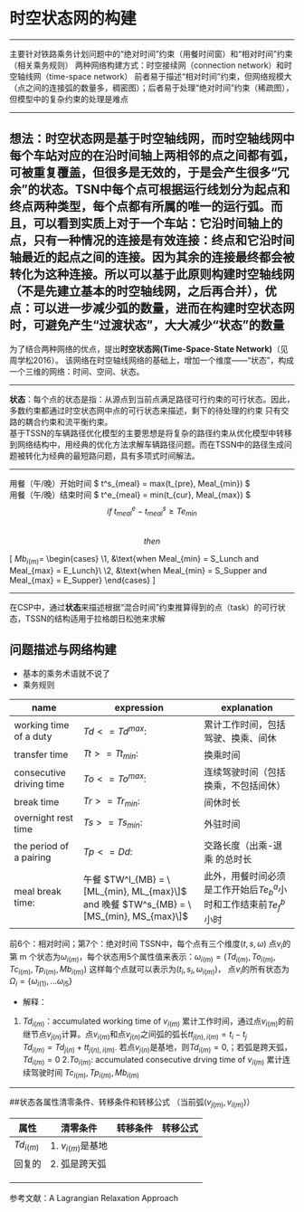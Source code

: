 # 时空状态网的构建  
----  

主要针对铁路乘务计划问题中的“绝对时间”约束（用餐时间窗）和“相对时间”约束（相关乘务规则）
两种网络构建方式：时空接续网（connection network）和时空轴线网（time-space network）
前者易于描述“相对时间”约束，但网络规模大（点之间的连接弧的数量多，稠密图）；后者易于处理“绝对时间”约束（稀疏图），但模型中的复杂约束的处理是难点  

----
**想法：时空状态网是基于时空轴线网，而时空轴线网中每个车站对应的在沿时间轴上两相邻的点之间都有弧，可被重复覆盖，但很多是无效的，于是会产生很多“冗余”的状态。TSN中每个点可根据运行线划分为起点和终点两种类型，每个点都有所属的唯一的运行弧。而且，可以看到实质上对于一个车站：它沿时间轴上的点，只有一种情况的连接是有效连接：终点和它沿时间轴最近的起点之间的连接。因为其余的连接最终都会被转化为这种连接。所以可以基于此原则构建时空轴线网（不是先建立基本的时空轴线网，之后再合并），优点：可以进一步减少弧的数量，进而在构建时空状态网时，可避免产生“过渡状态”，大大减少“状态”的数量**
----
为了结合两种网络的优点，提出**时空状态网(Time-Space-State Network)**（见周学松2016）。
该网络在时空轴线网络的基础上，增加一个维度——“状态”，构成一个三维的网络：时间、空间、状态。
***
**状态**：每个点的状态是指：从源点到当前点满足路径可行约束的可行状态。因此，多数约束都通过时空状态网中点的可行状态来描述，剩下的待处理的约束
只有交路的耦合约束和流平衡约束。  
基于TSSN的车辆路径优化模型的主要思想是将复杂的路径约束从优化模型中转移到网络结构中，用经典的优化方法求解车辆路径问题。而在TSSN中的路径生成问题被转化为经典的最短路问题，具有多项式时间解法。 

---
用餐（午/晚）开始时间 $ t^s_{meal} = max(t_{pre}, Meal_{min}) $  
用餐（午/晚）结束时间 $ t^e_{meal} = min(t_{cur}, Meal_{max}) $  
$$if\; t^e_{meal} - t^s_{meal} \geq Te_{min}$$  
$$then$$  

\[
  $Mb_{i(m)} =$
  \begin{cases}
    \1, &\text{when Meal_{min} = S_Lunch and Meal_{max} = E_Lunch}\\
    \2, &\text{when Meal_{min} = S_Supper and Meal_{max} = E_Supper}
  \end{cases} 
\]


***
在CSP中，通过**状态**来描述根据“混合时间”约束推算得到的点（task）的可行状态，TSSN的结构适用于拉格朗日松弛来求解
## 问题描述与网络构建  
- 基本的乘务术语就不说了
- 乘务规则  

name                      |expression     |explanation
--------------------------|---------------|-------------
 working time of a duty   | $Td <= Td^{max}$:| 累计工作时间，包括驾驶、换乘、间休
 transfer time            | $Tt >= Tt_{min}$:| 换乘时间
 consecutive driving time | $To <= To^{max}$:| 连续驾驶时间（包括换乘，不包括间休）
 break time               | $Tr >= Tr_{min}$:| 间休时长
 overnight rest time      | $Ts >= Ts_{min}$:| 外驻时间
 the period of a pairing  | $Tp <= Dd$:      | 交路长度（出乘-退乘 的总时长
 meal break time:         | 午餐 $TW^l_{MB} = \[ML_{min}, ML_{max}\]$ and     晚餐 $TW^s_{MB} = \[MS_{min}, MS_{max}\]$ | 此外，用餐时间必须是工作开始后$Te^a_b$小时和工作结束前$Te^b_f$ 小时

前6个：相对时间；第7个：绝对时间
TSSN中，每个点有三个维度$(t,s,\omega)$
点$v_i$的第 m 个状态为$\omega_{i(m)}$，每个状态用5个属性值来表示：$\omega_{i(m)} = (Td_{i(m)},To_{i(m)},Tc_{i(m)},Tp_{i(m)},Mb_{i(m)})$
这样每个点就可以表示为$(t_i,s_i,\omega_{i(m)})$， 点$v_i$的所有状态为$\Omega_i = \{\omega_{i(1)},...\omega_{i{5}}\}$
- 解释：
1. $Td_{i(m)}$：accumulated working time of $v_{i(m)}$  累计工作时间，通过点$v_{i(m)}$的前继节点$v_{j(n)}$计算。点$v_{i(m)}$和点$v_{j(n)}$之间弧的弧长$tt_{j(n),i(m)} = t_i - t_j$  
$Td_{i(m)} = Td_{j(n)} + tt_{j(n),i(m)}$. 若点$v_{j(n)}$是基地，则$Td_{i(m)} = 0$,；若弧是跨天弧，$Td_{i(m)} = 0$
2.$To_{i(m)}$: accumulated consecutive drving time of $v_{i(m)}$ 累计连续驾驶时间
$Tc_{i(m)},Tp_{i(m)},Mb_{i(m)}$


------  

##状态各属性清零条件、转移条件和转移公式 （当前弧($v_{j(m)},v_{i(m)}$)） 

 属性            |  清零条件               | 转移条件| 转移公式
----------------|-------------------------| ------- |-------       
$Td_{i(m)}$     | 1. $v_{i(m)}$是基地     |          |
 回复的          | 2. 弧是跨天弧           |          |   
                |                        |          |
                |                        |          |
                |                        |          |
  

参考文献：A Lagrangian Relaxation Approach 

